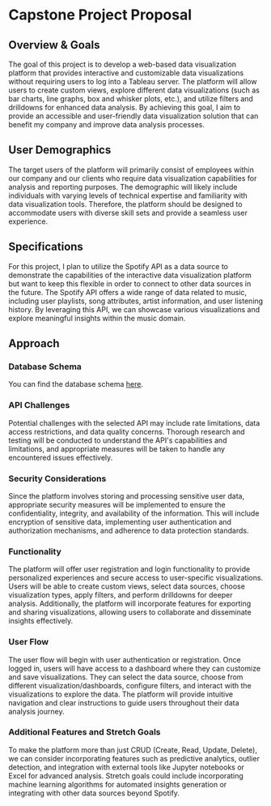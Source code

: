 # Capstone Project Proposal

## Overview & Goals
The goal of this project is to develop a web-based data visualization platform that provides interactive and customizable data visualizations without requiring users to log into a Tableau server. The platform will allow users to create custom views, explore different data visualizations (such as bar charts, line graphs, box and whisker plots, etc.), and utilize filters and drilldowns for enhanced data analysis. By achieving this goal, I aim to provide an accessible and user-friendly data visualization solution that can benefit my company and improve data analysis processes.

## User Demographics
The target users of the platform will primarily consist of employees within our company and our clients who require data visualization capabilities for analysis and reporting purposes. The demographic will likely include individuals with varying levels of technical expertise and familiarity with data visualization tools. Therefore, the platform should be designed to accommodate users with diverse skill sets and provide a seamless user experience.

## Specifications
For this project, I plan to utilize the Spotify API as a data source to demonstrate the capabilities of the interactive data visualization platform but want to keep this flexible in order to connect to other data sources in the future. The Spotify API offers a wide range of data related to music, including user playlists, song attributes, artist information, and user listening history. By leveraging this API, we can showcase various visualizations and explore meaningful insights within the music domain.

## Approach

### Database Schema
You can find the database schema [here](https://dbdiagram.io/d/645d8cebdca9fb07c4f0f1e8).

### API Challenges
Potential challenges with the selected API may include rate limitations, data access restrictions, and data quality concerns. Thorough research and testing will be conducted to understand the API's capabilities and limitations, and appropriate measures will be taken to handle any encountered issues effectively.

### Security Considerations
Since the platform involves storing and processing sensitive user data, appropriate security measures will be implemented to ensure the confidentiality, integrity, and availability of the information. This will include encryption of sensitive data, implementing user authentication and authorization mechanisms, and adherence to data protection standards.

### Functionality
The platform will offer user registration and login functionality to provide personalized experiences and secure access to user-specific visualizations. Users will be able to create custom views, select data sources, choose visualization types, apply filters, and perform drilldowns for deeper analysis. Additionally, the platform will incorporate features for exporting and sharing visualizations, allowing users to collaborate and disseminate insights effectively.

### User Flow
The user flow will begin with user authentication or registration. Once logged in, users will have access to a dashboard where they can customize and save visualizations. They can select the data source, choose from different visualization/dashboards, configure filters, and interact with the visualizations to explore the data. The platform will provide intuitive navigation and clear instructions to guide users throughout their data analysis journey.

### Additional Features and Stretch Goals
To make the platform more than just CRUD (Create, Read, Update, Delete), we can consider incorporating features such as predictive analytics, outlier detection, and integration with external tools like Jupyter notebooks or Excel for advanced analysis. Stretch goals could include incorporating machine learning algorithms for automated insights generation or integrating with other data sources beyond Spotify.
